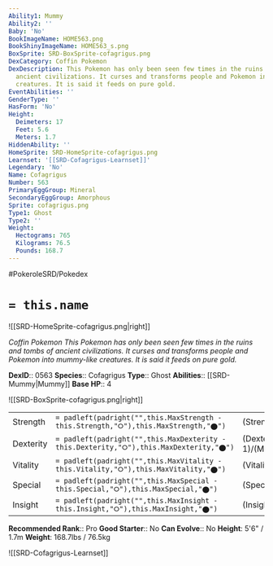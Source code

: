 ```yaml
---
Ability1: Mummy
Ability2: ''
Baby: 'No'
BookImageName: HOME563.png
BookShinyImageName: HOME563_s.png
BoxSprite: SRD-BoxSprite-cofagrigus.png
DexCategory: Coffin Pokemon
DexDescription: This Pokemon has only been seen few times in the ruins and tombs of
  ancient civilizations. It curses and transforms people and Pokemon into mummy-like
  creatures. It is said it feeds on pure gold.
EventAbilities: ''
GenderType: ''
HasForm: 'No'
Height:
  Deimeters: 17
  Feet: 5.6
  Meters: 1.7
HiddenAbility: ''
HomeSprite: SRD-HomeSprite-cofagrigus.png
Learnset: '[[SRD-Cofagrigus-Learnset]]'
Legendary: 'No'
Name: Cofagrigus
Number: 563
PrimaryEggGroup: Mineral
SecondaryEggGroup: Amorphous
Sprite: cofagrigus.png
Type1: Ghost
Type2: ''
Weight:
  Hectograms: 765
  Kilograms: 76.5
  Pounds: 168.7
---
```


#PokeroleSRD/Pokedex

# `= this.name`

![[SRD-HomeSprite-cofagrigus.png|right]]

*Coffin Pokemon*
*This Pokemon has only been seen few times in the ruins and tombs of ancient civilizations. It curses and transforms people and Pokemon into mummy-like creatures. It is said it feeds on pure gold.*

**DexID**:: 0563
**Species**:: Cofagrigus
**Type**:: Ghost
**Abilities**:: [[SRD-Mummy|Mummy]]
**Base HP**:: 4

![[SRD-BoxSprite-cofagrigus.png|right]]

|           |                                                                                        |                                          |
| --------- | -------------------------------------------------------------------------------------- | ---------------------------------------- |
| Strength  | `= padleft(padright("",this.MaxStrength - this.Strength,"⭘"),this.MaxStrength,"⬤")`    | (Strength::2)/(MaxStrength::4)   |
| Dexterity | `= padleft(padright("",this.MaxDexterity - this.Dexterity,"⭘"),this.MaxDexterity,"⬤")` | (Dexterity:: 1)/(MaxDexterity::3) |
| Vitality  | `= padleft(padright("",this.MaxVitality - this.Vitality,"⭘"),this.MaxVitality,"⬤")`    | (Vitality::4)/(MaxVitality::8)   |
| Special   | `= padleft(padright("",this.MaxSpecial - this.Special,"⭘"),this.MaxSpecial,"⬤")`       | (Special::3)/(MaxSpecial::6)     |
| Insight   | `= padleft(padright("",this.MaxInsight - this.Insight,"⭘"),this.MaxInsight,"⬤")`       | (Insight::3)/(MaxInsight::6)     |

**Recommended Rank**:: Pro
**Good Starter**:: No
**Can Evolve**:: No
**Height**: 5'6" / 1.7m
**Weight**: 168.7lbs / 76.5kg

![[SRD-Cofagrigus-Learnset]]